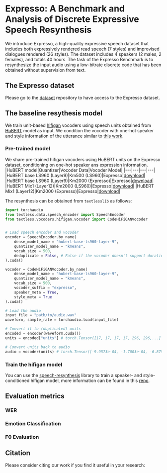 # Expresso: A Benchmark and Analysis of Discrete Expressive Speech Resynthesis

We introduce Expresso, a high-quality expressive speech dataset that includes both expressively rendered read speech (7 styles) and improvised dialogues rendered (26 styles). The dataset includes 4 speakers (2 males, 2 females), and totals 40 hours. The task of the Expresso Benchmark is to resynthesize the input audio using a low-bitrate discrete code that has been obtained without supervision from text.

## The Expresso dataset
Please go to the [dataset](dataset/) repository to have access to the Expresso dataset.

## The baseline resythesis model
We train unit-based [hifigan](https://arxiv.org/pdf/2010.05646.pdf) vocoders using speech units obtained from [HuBERT](https://arxiv.org/pdf/2106.07447.pdf) model as input. We condition the vocoder with one-hot speaker and style information of the utterance similar to [this work](https://arxiv.org/pdf/2104.00355.pdf).

### Pre-trained model
We share pre-trained hifigan vocoders using HuBERT units on the Expresso dataset, conditioning on one-hot speaker ans expression information.
|HuBERT model|Quantizer|Vocoder Data|Vocoder Model|
|---|---|---|---|
|HuBERT base LS960 (Layer9)|Km500 (LS960)|Expresso|[download]()|
|HuBERT base LS960 (Layer9)|Km2000 (Expresso)|Expresso|[download]()|
|HuBERT Mix1 (Layer12)|Km2000 (LS960)|Expresso|[download]()|
|HuBERT Mix1 (Layer12)|Km2000 (Expresso)|Expresso|[download]()|

The resynthesis can be obtained from `textlesslib` as follows:
```python
import torchaudio
from textless.data.speech_encoder import SpeechEncoder
from textless.vocoders.hifigan.vocoder import CodeHiFiGANVocoder


# Load speech encoder and vocoder
encoder = SpeechEncoder.by_name(
    dense_model_name = "hubert-base-ls960-layer-9",
    quantizer_model_name = "kmeans",
    vocab_size = 500,
    deduplicate = False, # False if the vocoder doesn't support duration prediction
).cuda()

vocoder = CodeHiFiGANVocoder.by_name(
    dense_model_name = "hubert-base-ls960-layer-9",
    quantizer_model_name = "kmeans",
    vocab_size = 500,
    vocoder_suffix = "expresso",
    speaker_meta = True,
    style_meta = True
).cuda()

# Load the audio
input_file = "path/to/audio.wav"
waveform, sample_rate = torchaudio.load(input_file)

# Convert it to (duplicated) units
encoded = encoder(waveform.cuda())
units = encoded["units"] # torch.Tensor([17, 17, 17, 17, 296, 296,...]

# Convert units back to audio
audio = vocoder(units) # torch.Tensor([-9.9573e-04, -1.7003e-04, -6.8756e-05,...]
```

### Train the hifigan model
You can use the [speech-resynthesis](https://github.com/facebookresearch/speech-resynthesis) library to train a speaker- and style-conditioned hifigan model, more information can be found in this [repo](https://github.com/facebookresearch/speech-resynthesis/tree/main/examples/expresso).


## Evaluation metrics
### WER
### Emotion Classification
### F0 Evaluation

## Citation
Please consider citing our work if you find it useful in your research:
```
```